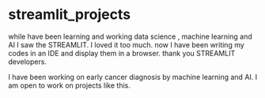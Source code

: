 # streamlit_projects
while have been learning and working data science , machine learning and AI I saw the STREAMLIT. I loved it too much.
now I have been writing my codes in an IDE and display them in a browser. 
thank you STREAMLIT developers.

I have been working on early cancer diagnosis by machine learning and AI. 
I am open to work on  projects like this.
